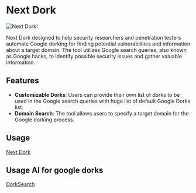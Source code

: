 # Next Dork

![Next Dork!](https://github.com/user-attachments/assets/fc48bee5-a1fb-4191-96a7-23820ebde6f4)

Next Dork designed to help security researchers and penetration testers automate Google dorking for finding potential vulnerabilities and information about a target domain. The tool utilizes Google search queries, also known as Google hacks, to identify possible security issues and gather valuable information.

## Features

- **Customizable Dorks**: Users can provide their own list of dorks to be used in the Google search queries with huge list of default Google Dorks list.
- **Domain Search**: The tool allows users to specify a target domain for the Google dorking process.

## Usage
[Next Dork](https://mamad4ever.github.io/Next-Dork/)

## Usage AI for google dorks
[DorkSearch](https://dorksearch.com/)
